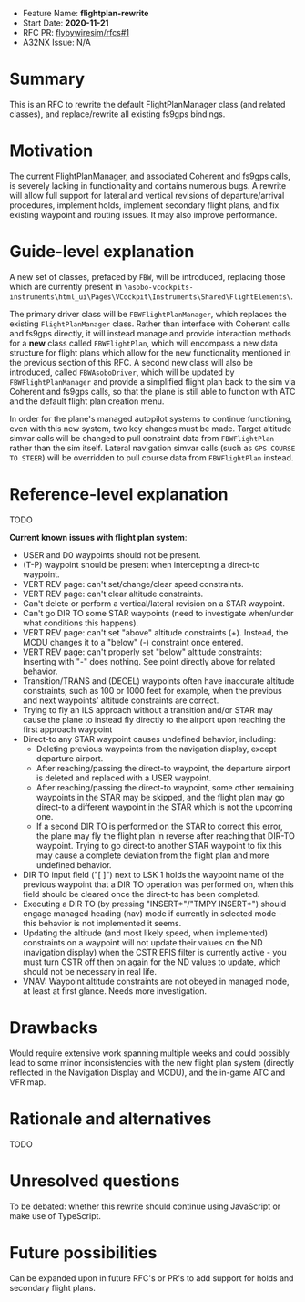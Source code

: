 - Feature Name: **flightplan-rewrite**
- Start Date: **2020-11-21**
- RFC PR: [flybywiresim/rfcs#1](https://github.com/flybywiresim/rfcs/pull/1)
- A32NX Issue: N/A

# Summary
[summary]: #summary

This is an RFC to rewrite the default FlightPlanManager class (and related classes), and replace/rewrite all existing fs9gps bindings.

# Motivation
[motivation]: #motivation

The current FlightPlanManager, and associated Coherent and fs9gps calls, is severely lacking in functionality and contains numerous bugs. A rewrite will allow full support for lateral and vertical revisions of departure/arrival procedures, implement holds, implement secondary flight plans, and fix existing waypoint and routing issues. It may also improve performance.

# Guide-level explanation
[guide-level-explanation]: #guide-level-explanation

A new set of classes, prefaced by `FBW`, will be introduced, replacing those which are currently present in `\asobo-vcockpits-instruments\html_ui\Pages\VCockpit\Instruments\Shared\FlightElements\`. 

The primary driver class will be `FBWFlightPlanManager`, which replaces the existing `FlightPlanManager` class. Rather than interface with Coherent calls and fs9gps directly, it will instead manage and provide interaction methods for a **new** class called `FBWFlightPlan`, which will encompass a new data structure for flight plans which allow for the new functionality mentioned in the previous section of this RFC. A second new class will also be introduced, called `FBWAsoboDriver`, which will be updated by `FBWFlightPlanManager` and provide a simplified flight plan back to the sim via Coherent and fs9gps calls, so that the plane is still able to function with ATC and the default flight plan creation menu.

In order for the plane's managed autopilot systems to continue functioning, even with this new system, two key changes must be made. Target altitude simvar calls will be changed to pull constraint data from `FBWFlightPlan` rather than the sim itself. Lateral navigation simvar calls (such as `GPS COURSE TO STEER`) will be overridden to pull course data from `FBWFlightPlan` instead.

# Reference-level explanation
[reference-level-explanation]: #reference-level-explanation

TODO

**Current known issues with flight plan system**:
- USER and D0 waypoints should not be present.
- (T-P) waypoint should be present when intercepting a direct-to waypoint.
- VERT REV page: can't set/change/clear speed constraints.
- VERT REV page: can't clear altitude constraints.
- Can't delete or perform a vertical/lateral revision on a STAR waypoint.
- Can't go DIR TO some STAR waypoints (need to investigate when/under what conditions this happens).
- VERT REV page: can't set "above" altitude constraints (+). Instead, the MCDU changes it to a "below" (-) constraint once entered.
- VERT REV page: can't properly set "below" altitude constraints: Inserting with "-<number>" does nothing. See point directly above for related behavior.
- Transition/TRANS and (DECEL) waypoints often have inaccurate altitude constraints, such as 100 or 1000 feet for example, when the previous and next waypoints' altitude constraints are correct.
- Trying to fly an ILS approach without a transition and/or STAR may cause the plane to instead fly directly to the airport upon reaching the first approach waypoint
- Direct-to any STAR waypoint causes undefined behavior, including:
    - Deleting previous waypoints from the navigation display, except departure airport.
    - After reaching/passing the direct-to waypoint, the departure airport is deleted and replaced with a USER waypoint.
    - After reaching/passing the direct-to waypoint, some other remaining waypoints in the STAR may be skipped, and the flight plan may go direct-to a different waypoint in the STAR which is not the upcoming one.
    - If a second DIR TO is performed on the STAR to correct this error, the plane may fly the flight plan in reverse after reaching that DIR-TO waypoint. Trying to go direct-to another STAR waypoint to fix this may cause a complete deviation from the flight plan and more undefined behavior.
- DIR TO input field ("[   ]") next to LSK 1 holds the waypoint name of the previous waypoint that a DIR TO operation was performed on, when this field should be cleared once the direct-to has been completed.
- Executing a DIR TO (by pressing "INSERT*"/"TMPY INSERT*") should engage managed heading (nav) mode if currently in selected mode - this behavior is not implemented it seems.
- Updating the altitude (and most likely speed, when implemented) constraints on a waypoint will not update their values on the ND (navigation display) when the CSTR EFIS filter is currently active - you must turn CSTR off then on again for the ND values to update, which should not be necessary in real life.
- VNAV: Waypoint altitude constraints are not obeyed in managed mode, at least at first glance. Needs more investigation.

# Drawbacks
[drawbacks]: #drawbacks

Would require extensive work spanning multiple weeks and could possibly lead to some minor inconsistencies with the new flight plan system (directly reflected in the Navigation Display and MCDU), and the in-game ATC and VFR map.

# Rationale and alternatives
[rationale-and-alternatives]: #rationale-and-alternatives

TODO

# Unresolved questions
[unresolved-questions]: #unresolved-questions

To be debated: whether this rewrite should continue using JavaScript or make use of TypeScript.

# Future possibilities
[future-possibilities]: #future-possibilities

Can be expanded upon in future RFC's or PR's to add support for holds and secondary flight plans.

